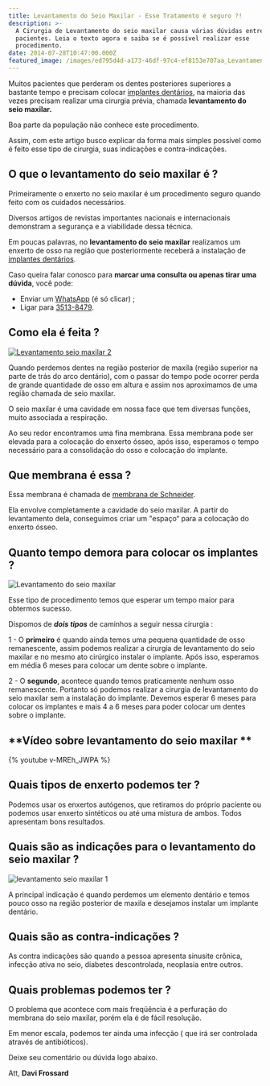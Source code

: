 ```yaml
---
title: Levantamento do Seio Maxilar - Esse Tratamento é seguro ?!
description: >-
  A Cirurgia de Levantamento do seio maxilar causa várias dúvidas entre os
  pacientes. Leia o texto agora e saiba se é possível realizar esse
  procedimento.
date: 2014-07-28T10:47:00.000Z
featured_image: /images/ed795d4d-a173-46df-97c4-ef8153e707aa_Levantamento-seio-maxilar.png
---
```

Muitos pacientes que perderam os dentes posteriores superiores a bastante tempo e precisam colocar [implantes dentários](/tratamentos/implante-dentario/ "Implantodontia"), na maioria das vezes precisam realizar uma cirurgia prévia, chamada **levantamento do seio maxilar.** 

Boa parte da população não conhece este procedimento. 

Assim, com este artigo busco explicar da forma mais simples possível como é feito esse tipo de cirurgia, suas indicações e contra-indicações.

## O que o levantamento do seio maxilar é ?

Primeiramente o enxerto no seio maxilar é um procedimento seguro quando feito com os cuidados necessários. 

Diversos artigos de revistas importantes nacionais e internacionais demonstram a segurança e a viabilidade dessa técnica. 

Em poucas palavras, no **levantamento do seio maxilar** realizamos um enxerto de osso na região que posteriormente receberá a instalação de [implantes dentários](/tratamentos/implante-dentario/ "Implantodontia").

Caso queira falar conosco para **marcar uma consulta ou apenas tirar uma dúvida**, você pode: 

* Enviar um [WhatsApp](https://api.whatsapp.com/send?phone=55021976637803) (é só clicar) ; 
* Ligar para [3513-8479](tel:2135138479).

## Como ela é feita ?

[![Levantamento seio maxilar 2](/images/uploads/2014/07/Levantamento-seio-maxilar-2-300x212.jpg)](/images/9cad9fa2-4680-4431-b9ee-1010031f14c4_Levantamento-seio-maxilar-3.jpg)

Quando perdemos dentes na região posterior de maxila (região superior na parte de trás do arco dentário), com o passar do tempo pode ocorrer perda de grande quantidade de osso em altura e assim nos aproximamos de uma região chamada de seio maxilar. 

O seio maxilar é uma cavidade em nossa face que tem diversas funções, muito associada a respiração. 

Ao seu redor encontramos uma fina membrana. Essa membrana pode ser elevada para a colocação do enxerto ósseo, após isso, esperamos o tempo necessário para a consolidação do osso e colocação do implante.

## Que membrana é essa ?

Essa membrana é chamada de [membrana de Schneider](https://es.wikipedia.org/wiki/Membrana_de_Schneider). 

Ela envolve completamente a cavidade do seio maxilar. A partir do levantamento dela, conseguimos criar um "espaço“ para a colocação do enxerto ósseo.

## Quanto tempo demora para colocar os implantes ?

![Levantamento do seio maxilar](/images/f732904a-a038-41eb-9c97-19b7383ec887_dente-do-siso.jpg) 

Esse tipo de procedimento temos que esperar um tempo maior para obtermos sucesso. 

Dispomos de **_dois tipos_** de caminhos a seguir nessa cirurgia : 

1 - O **primeiro** é quando ainda temos uma pequena quantidade de osso remanescente, assim podemos realizar a cirurgia de levantamento do seio maxilar e no mesmo ato cirúrgico instalar o implante. Após isso, esperamos em média 6 meses para colocar um dente sobre o implante. 

2 - O **segundo**, acontece quando temos praticamente nenhum osso remanescente. Portanto só podemos realizar a cirurgia de levantamento do seio maxilar sem a instalação do implante. Devemos esperar 6 meses para colocar os implantes e mais 4 a 6 meses para poder colocar um dentes sobre o implante.

## **Vídeo sobre levantamento do seio maxilar **

{% youtube v-MREh_JWPA %}

## Quais tipos de enxerto podemos ter ?

Podemos usar os enxertos autógenos, que retiramos do próprio paciente ou podemos usar enxerto sintéticos ou até uma mistura de ambos. Todos apresentam bons resultados.

## Quais são as indicações para o levantamento do seio maxilar ?

![levantamento seio maxilar 1](/images/uploads/2014/07/levantamento-seio-maxilar-1-300x184.png) 

A principal indicação é quando perdemos um elemento dentário e temos pouco osso na região posterior de maxila e desejamos instalar um implante dentário.

## Quais são as contra-indicações ?

As contra indicações são quando a pessoa apresenta sinusite crônica, infecção ativa no seio, diabetes descontrolada, neoplasia entre outros.

## Quais problemas podemos ter ?

O problema que acontece com mais freqüência é a perfuração do membrana do seio maxilar, porém ela é de fácil resolução. 

Em menor escala, podemos ter ainda uma infecção ( que irá ser controlada através de antibióticos).   

Deixe seu comentário ou dúvida logo abaixo. 

Att, **Davi Frossard**
